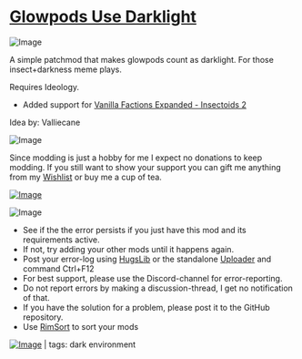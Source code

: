 # [Glowpods Use Darklight](https://steamcommunity.com/sharedfiles/filedetails/?id=2738028630)

![Image](https://i.imgur.com/iCj5o7O.png)

A simple patchmod that makes glowpods count as darklight. 
For those insect+darkness meme plays.

Requires Ideology.

- Added support for [Vanilla Factions Expanded - Insectoids 2](https://steamcommunity.com/sharedfiles/filedetails/?id=3309003431)

Idea by: Valliecane
	
![Image](https://i.imgur.com/Ds0rBAD.png)

Since modding is just a hobby for me I expect no donations to keep modding. If you still want to show your support you can gift me anything from my [Wishlist](https://store.steampowered.com/wishlist/id/Mlie) or buy me a cup of tea.

[![Image](https://i.imgur.com/VWG0yff.png)](https://ko-fi.com/G2G55DDYD)

![Image](https://i.imgur.com/5xwDG6H.png)



-  See if the the error persists if you just have this mod and its requirements active.
-  If not, try adding your other mods until it happens again.
-  Post your error-log using [HugsLib](https://steamcommunity.com/workshop/filedetails/?id=818773962) or the standalone [Uploader](https://steamcommunity.com/sharedfiles/filedetails/?id=2873415404) and command Ctrl+F12
-  For best support, please use the Discord-channel for error-reporting.
-  Do not report errors by making a discussion-thread, I get no notification of that.
-  If you have the solution for a problem, please post it to the GitHub repository.
-  Use [RimSort](https://github.com/RimSort/RimSort/releases/latest) to sort your mods

 

[![Image](https://img.shields.io/github/v/release/emipa606/GlowpodsUseDarklight?label=latest%20version&style=plastic&labelColor=0070cd&color=white)](https://steamcommunity.com/sharedfiles/filedetails/changelog/2738028630) | tags:  dark environment
